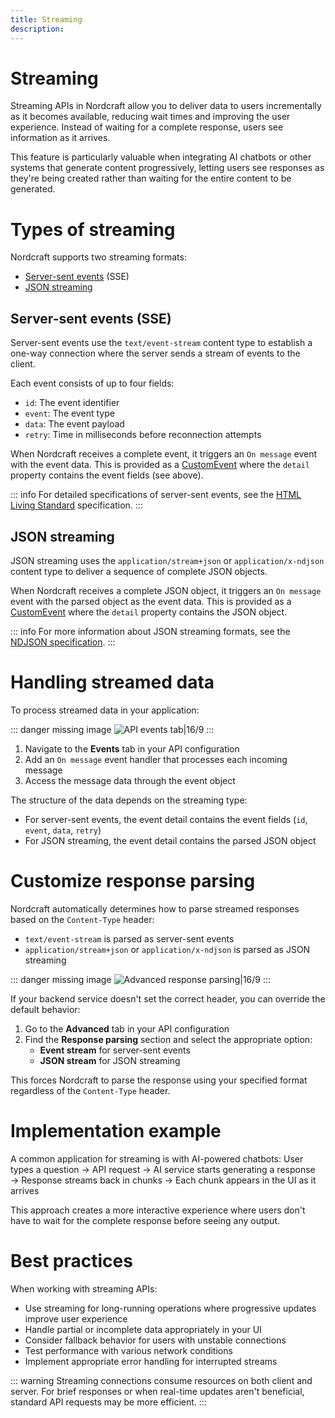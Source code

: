 ```yaml
---
title: Streaming
description:
---
```


# Streaming
Streaming APIs in Nordcraft allow you to deliver data to users incrementally as it becomes available, reducing wait times and improving the user experience. Instead of waiting for a complete response, users see information as it arrives.

This feature is particularly valuable when integrating AI chatbots or other systems that generate content progressively, letting users see responses as they're being created rather than waiting for the entire content to be generated.

# Types of streaming
Nordcraft supports two streaming formats:
- [Server-sent events](#server-sent-events) (SSE) 
- [JSON streaming](#json-streaming)

## Server-sent events (SSE)
Server-sent events use the `text/event-stream` content type to establish a one-way connection where the server sends a stream of events to the client.

Each event consists of up to four fields:
- `id`: The event identifier
- `event`: The event type
- `data`: The event payload
- `retry`: Time in milliseconds before reconnection attempts

When Nordcraft receives a complete event, it triggers an `On message` event with the event data. This is provided as a [CustomEvent](https://developer.mozilla.org/en-US/docs/Web/API/CustomEvent/CustomEvent) where the `detail` property contains the event fields (see above).

::: info
For detailed specifications of server-sent events, see the [HTML Living Standard](https://html.spec.whatwg.org/multipage/server-sent-events.html) specification.
:::

## JSON streaming
JSON streaming uses the `application/stream+json` or `application/x-ndjson` content type to deliver a sequence of complete JSON objects.

When Nordcraft receives a complete JSON object, it triggers an `On message` event with the parsed object as the event data. This is provided as a [CustomEvent](https://developer.mozilla.org/en-US/docs/Web/API/CustomEvent/CustomEvent) where the `detail` property contains the JSON object.

::: info
For more information about JSON streaming formats, see the [NDJSON specification](https://github.com/ndjson/ndjson-spec).
:::

# Handling streamed data
To process streamed data in your application:

::: danger
missing image ![API events tab|16/9](api-events-tab.webp)
:::

1. Navigate to the **Events** tab in your API configuration
2. Add an `On message` event handler that processes each incoming message
3. Access the message data through the event object

The structure of the data depends on the streaming type:
- For server-sent events, the event detail contains the event fields (`id`, `event`, `data`, `retry`)
- For JSON streaming, the event detail contains the parsed JSON object

# Customize response parsing
Nordcraft automatically determines how to parse streamed responses based on the `Content-Type` header:
- `text/event-stream` is parsed as server-sent events
- `application/stream+json` or `application/x-ndjson` is parsed as JSON streaming

::: danger
missing image ![Advanced response parsing|16/9](advanced-response-parsing.webp)
:::

If your backend service doesn't set the correct header, you can override the default behavior:
1. Go to the **Advanced** tab in your API configuration
2. Find the **Response parsing** section and select the appropriate option:
   - **Event stream** for server-sent events
   - **JSON stream** for JSON streaming

This forces Nordcraft to parse the response using your specified format regardless of the `Content-Type` header.

# Implementation example
A common application for streaming is with AI-powered chatbots:
User types a question → API request → AI service starts generating a response → Response streams back in chunks → Each chunk appears in the UI as it arrives

This approach creates a more interactive experience where users don't have to wait for the complete response before seeing any output.

# Best practices
When working with streaming APIs:
- Use streaming for long-running operations where progressive updates improve user experience
- Handle partial or incomplete data appropriately in your UI
- Consider fallback behavior for users with unstable connections
- Test performance with various network conditions
- Implement appropriate error handling for interrupted streams

::: warning
Streaming connections consume resources on both client and server. For brief responses or when real-time updates aren't beneficial, standard API requests may be more efficient.
:::